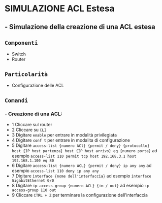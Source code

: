 # SIMULAZIONE ACL Estesa
## - Simulazione della creazione di una ACL estesa
## `Componenti`
- Switch
- Router
## `Particolarità`
- Configurazione delle ACL
## `Comandi`
### - Creazione di una ACL:
  -  1 Cliccare sul router
  -  2 Cliccare su `CLI`
  -  3 Digitare `enable` per entrare in modalità privilegiata
  -  4 Digitare `conf t` per entrare in modalita di configurazione
  -  5 Digitare `access-list {numero ACl} {permit / deny} {protocollo} host {IP host partenza} host {IP host arrivo} eq {numero porta}` ad esempio `access-list 110 permit tcp host 192.168.3.1 host 192.168.1.100 eq 80`
  -  6 Digitare `access-list {numero ACL} {permit / deny} ip any any` ad esempio `access-list 110 deny ip any any`
  -  7 Digitare `interface {nome dell'interfaccia}` ad esempio `interface GigabitEthernet 0/0`
  -  8 Digitare `ip access-group {numero ACL} {in / out}` ad esempio `ip access-group 110 out`
  -  9 Cliccare `CTRL + Z` per terminare la configurazione dell'interfaccia
